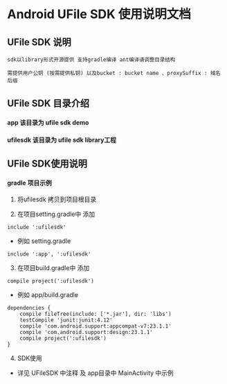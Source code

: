 # Android UFile SDK 使用说明文档

## UFile SDK 说明

    sdk以library形式开源提供 支持gradle编译 ant编译请调整目录结构

    需提供用户公钥 (按需提供私钥) 以及bucket : bucket name 、proxySuffix : 域名后缀


## UFile SDK 目录介绍

  #### app  该目录为 ufile sdk demo

  #### ufilesdk 该目录为 ufile sdk library工程


## UFile SDK使用说明

  #### gradle 项目示例

   1. 将ufilesdk 拷贝到项目根目录

   2. 在项目setting.gradle中 添加

    include ':ufilesdk'

   - 例如 setting.gradle

    include ':app', ':ufilesdk'

   3. 在项目build.gradle中 添加

    compile project(':ufilesdk')

   - 例如 app/build.gradle

    dependencies {
        compile fileTree(include: ['*.jar'], dir: 'libs')
        testCompile 'junit:junit:4.12'
        compile 'com.android.support:appcompat-v7:23.1.1'
        compile 'com.android.support:design:23.1.1'
        compile project(':ufilesdk')
    }

   4. SDK使用

   - 详见 UFileSDK 中注释 及 app目录中 MainActivity 中示例

